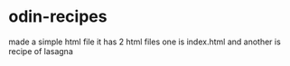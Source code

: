 # odin-recipes
made a simple html file
it has 2 html files
one is index.html and another is recipe of lasagna
